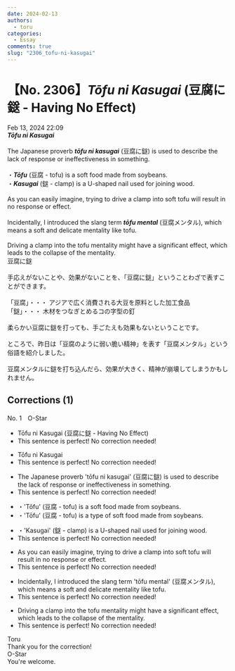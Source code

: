 ```yaml
---
date: 2024-02-13
authors:
  - toru
categories:
  - Essay
comments: true
slug: "2306_tofu-ni-kasugai"
---
```


# 【No. 2306】<strong><em>Tōfu ni Kasugai</em></strong> (豆腐に鎹 - Having No Effect)
<div class="date">Feb 13, 2024 22:09</div>
<div id="post"><div id="body_show_ori">
<strong><em>Tōfu ni Kasugai</em></strong><br/><br/>The Japanese proverb <strong><em>tōfu ni kasugai</em></strong> (豆腐に鎹) is used to describe the lack of response or ineffectiveness in something.<br/><br/>・<strong><em>Tōfu</em></strong> (豆腐 - tofu) is a soft food made from soybeans.<br/>・<strong><em>Kasugai</em></strong> (鎹 - clamp) is a U-shaped nail used for joining wood.<br/><br/>As you can easily imagine, trying to drive a clamp into soft tofu will result in no response or effect.<br/><br/>Incidentally, I introduced the slang term <strong><em>tōfu mental</em></strong> (豆腐メンタル), which means a soft and delicate mentality like tofu.<br/><br/>Driving a clamp into the tofu mentality might have a significant effect, which leads to the collapse of the mentality.
</div></div>

<!-- more -->

<div id="post_ja"><div id="body_show_mo">
豆腐に鎹<br/><br/>手応えがないことや、効果がないことを、「豆腐に鎹」ということわざで表すことができます。<br/><br/>「豆腐」・・・ アジアで広く消費される大豆を原料とした加工食品<br/>「鎹」・・・ 木材をつなぎとめるコの字型の釘<br/><br/>柔らかい豆腐に鎹を打っても、手ごたえも効果もないということです。<br/><br/>ところで、昨日は「豆腐のように弱い脆い精神」を表す「豆腐メンタル」という俗語を紹介しました。<br/><br/>豆腐メンタルに鎹を打ち込んだら、効果が大きく、精神が崩壊してしまうかもしれません。
</div></div>

## Corrections (1)
<div id="block"><div class="first_name"> No. 1　<span class="just_name">O-Star</span></div><div id="block2">
<ul class="correction_field">
<li class="incorrect">Tōfu ni Kasugai (豆腐に鎹 - Having No Effect)</li>
<li class="corrected perfect">This sentence is perfect! No correction needed!</li>
</ul>
<ul class="correction_field">
<li class="incorrect">Tōfu ni Kasugai</li>
<li class="corrected perfect">This sentence is perfect! No correction needed!</li>
</ul>
<ul class="correction_field">
<li class="incorrect">The Japanese proverb 'tōfu ni kasugai' (豆腐に鎹) is used to describe the lack of response or ineffectiveness in something.</li>
<li class="corrected perfect">This sentence is perfect! No correction needed!</li>
</ul>
<ul class="correction_field">
<li class="incorrect">・'Tōfu' (豆腐 - tofu) is a soft food made from soybeans.</li>
<li class="corrected correct">
・'Tōfu' (豆腐 - tofu) is a <span class="f_bold">type of</span> soft food made from soybeans.
</li>
</ul>
<ul class="correction_field">
<li class="incorrect">・'Kasugai' (鎹 - clamp) is a U-shaped nail used for joining wood.</li>
<li class="corrected perfect">This sentence is perfect! No correction needed!</li>
</ul>
<ul class="correction_field">
<li class="incorrect">As you can easily imagine, trying to drive a clamp into soft tofu will result in no response or effect.</li>
<li class="corrected perfect">This sentence is perfect! No correction needed!</li>
</ul>
<ul class="correction_field">
<li class="incorrect">Incidentally, I introduced the slang term 'tōfu mental' (豆腐メンタル), which means a soft and delicate mentality like tofu.</li>
<li class="corrected perfect">This sentence is perfect! No correction needed!</li>
</ul>
<ul class="correction_field">
<li class="incorrect">Driving a clamp into the tofu mentality might have a significant effect, which leads to the collapse of the mentality.</li>
<li class="corrected perfect">This sentence is perfect! No correction needed!</li>
</ul>
</div><div class="name"><span class="just_name">Toru</span><br>
Thank you for the correction!
</div>
<div class="name"><span class="just_name">O-Star</span><br>
You're welcome.
</div>
</div>
